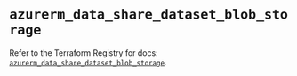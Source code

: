 # `azurerm_data_share_dataset_blob_storage`

Refer to the Terraform Registry for docs: [`azurerm_data_share_dataset_blob_storage`](https://registry.terraform.io/providers/hashicorp/azurerm/4.32.0/docs/resources/data_share_dataset_blob_storage).
